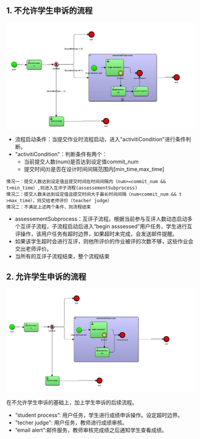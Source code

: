 ## 1. 不允许学生申诉的流程

![](./pictures/assessment-new.jpg)

* 流程启动条件：当提交作业时流程启动，进入"activitiCondition"进行条件判断。
* "activitiCondition"：判断条件有两个：
  + 当前提交人数(num)是否达到设定值commit_num
  + 提交时间(t)是否在设计时间间隔范围内[min_time,max_time]
```
情况一：提交人数达到设定值且提交时间在时间间隔内（num>=commit_num && t>min_time）,则进入互评子流程(assessementSubprocess)
情况二：提交人数未达到设定值且提交时间大于最长时间间隔（num<commit_num && t >max_time），则交给老师评价（teacher judge）
情况二：不满足上述两个条件，则流程结束
```
* assessementSubprocess：互评子流程。根据当前参与互评人数动态启动多个互评子流程，子流程启动后进入“begin asssessed”用户任务，学生进行互评操作，该用户任务有超时边界，如果超时未完成，会发送邮件提醒。
* 如果该学生超时会进行互评，则他所评价的作业被评的次数不够，这些作业会交出老师评价。
* 当所有的互评子流程结束，整个流程结束

## 2. 允许学生申诉的流程

![](pictures/assessment-change2-2.gif)

在不允许学生申诉的基础上，加上学生申诉的后续流程。

* “student process”: 用户任务，学生进行成绩申诉操作。设定超时边界。
* "techer judge": 用户任务，教师进行成绩审核。
* “email alert”:邮件服务，教师审核完成绩之后通知学生查看成绩。
